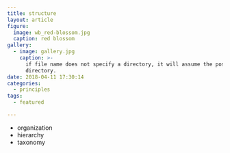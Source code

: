 ```yaml
---
title: structure
layout: article
figure:
  image: wb_red-blossom.jpg
  caption: red blossom
gallery:
  - image: gallery.jpg
    caption: >-
      if file name does not specify a directory, it will assume the post
      directory.
date: 2018-04-11 17:30:14
categories:
  - principles
tags:
  - featured

---
```


- organization
- hierarchy
- taxonomy

<!-- more -->
